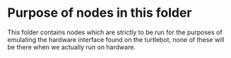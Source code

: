 # Purpose of nodes in this folder

This folder contains nodes which are strictly to be run for the purposes of emulating the hardware interface found on the turtlebot, none of these will be there when we actually run on hardware.